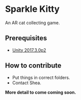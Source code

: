 # Sparkle Kitty
An AR cat collecting game.

## Prerequisites
- [Unity 2017.3.0p2](https://unity3d.com/unity/qa/patch-releases)

## How to contribute
- Put things in correct folders.
- Contact Shea.

**More detail to come coming soon.**